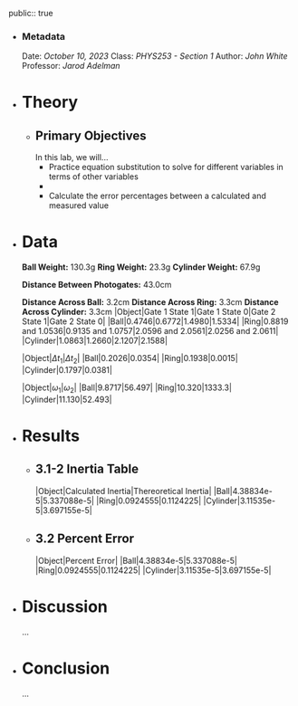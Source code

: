 public:: true

- ### Metadata
  Date: *October 10, 2023*
  Class: *PHYS253 - Section 1*
  Author: *John White*
  Professor: *Jarod Adelman*
- # Theory
	- ## Primary Objectives
	  In this lab, we will...
	  * Practice equation substitution to solve for different variables in terms of other variables
	  * 
	  * Calculate the error percentages between a calculated and measured value
- # Data
  **Ball Weight:** 130.3g
  **Ring Weight:** 23.3g
  **Cylinder Weight:** 67.9g
  
  **Distance Between Photogates:** 43.0cm
  
  **Distance Across Ball:** 3.2cm
  **Distance Across Ring:** 3.3cm
  **Distance Across Cylinder:** 3.3cm
  |Object|Gate 1 State 1|Gate 1 State 0|Gate 2 State 1|Gate 2 State 0|
  |Ball|0.4746|0.6772|1.4980|1.5334|
  |Ring|0.8819 and 1.0536|0.9135 and 1.0757|2.0596 and 2.0561|2.0256 and 2.0611|
  |Cylinder|1.0863|1.2660|2.1207|2.1588|
  
  |Object|$\Delta t_1$|$\Delta t_2$|
  |Ball|0.2026|0.0354|
  |Ring|0.1938|0.0015|
  |Cylinder|0.1797|0.0381|
  
  |Object|$\omega_1$|$\omega_2$|
  |Ball|9.8717|56.497|
  |Ring|10.320|1333.3|
  |Cylinder|11.130|52.493|
- # Results
	- ## 3.1-2 Inertia Table
	  |Object|Calculated Inertia|Thereoretical Inertia|
	  |Ball|4.38834e-5|5.337088e-5|
	  |Ring|0.0924555|0.1124225|
	  |Cylinder|3.11535e-5|3.697155e-5|
	- ## 3.2 Percent Error
	  |Object|Percent Error|
	  |Ball|4.38834e-5|5.337088e-5|
	  |Ring|0.0924555|0.1124225|
	  |Cylinder|3.11535e-5|3.697155e-5|
- # Discussion
  ...
- # Conclusion
  ...